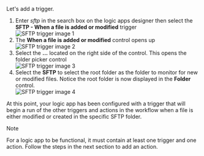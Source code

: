 Let's add a trigger.

1. Enter *sftp* in the search box on the logic apps designer then select the **SFTP - When a file is added or modified**  trigger   
   ![SFTP trigger image 1](./media/connectors-create-api-sftp/trigger-1.png)  
2. The **When a file is added or modified** control opens up  
   ![SFTP trigger image 2](./media/connectors-create-api-sftp/trigger-2.png)  
3. Select the **...** located on the right side of the control. This opens the folder picker control  
   ![SFTP trigger image 3](./media/connectors-create-api-sftp/action-1.png)  
4. Select the **SFTP** to select the root folder as the folder to monitor for new or modified files. Notice the root folder is now displayed in the **Folder** control.  
   ![SFTP trigger image 4](./media/connectors-create-api-sftp/action-2.png)   

At this point, your logic app has been configured with a trigger that will begin a run of the other triggers and actions in the workflow when a file is either modified or created in the specific SFTP folder. 

> [!NOTE]
> For a logic app to be functional, it must contain at least one trigger and one action. Follow the steps in the next section to add an action.  
> 
> 

